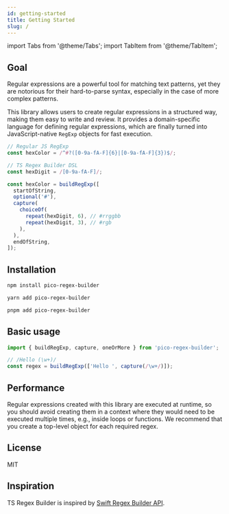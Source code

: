 ```yaml
---
id: getting-started
title: Getting Started
slug: /
---
```


import Tabs from '@theme/Tabs';
import TabItem from '@theme/TabItem';

## Goal

Regular expressions are a powerful tool for matching text patterns, yet they are notorious for their hard-to-parse syntax, especially in the case of more complex patterns.

This library allows users to create regular expressions in a structured way, making them easy to write and review. It provides a domain-specific language for defining regular expressions, which are finally turned into JavaScript-native `RegExp` objects for fast execution.

```ts
// Regular JS RegExp
const hexColor = /^#?([0-9a-fA-F]{6}|[0-9a-fA-F]{3})$/;

// TS Regex Builder DSL
const hexDigit = /[0-9a-fA-F]/;

const hexColor = buildRegExp([
  startOfString,
  optional('#'),
  capture(
    choiceOf(
      repeat(hexDigit, 6), // #rrggbb
      repeat(hexDigit, 3), // #rgb
    ),
  ),
  endOfString,
]);
```

## Installation

<Tabs>
<TabItem value="npm" label="npm">

```sh
npm install pico-regex-builder
```

</TabItem>
<TabItem value="yarn" label="yarn">

```sh
yarn add pico-regex-builder
```

</TabItem>
<TabItem value="pnpm" label="pnpm">

```sh
pnpm add pico-regex-builder
```

</TabItem>
</Tabs>

## Basic usage

```js
import { buildRegExp, capture, oneOrMore } from 'pico-regex-builder';

// /Hello (\w+)/
const regex = buildRegExp(['Hello ', capture(/\w+/)]);
```

## Performance

Regular expressions created with this library are executed at runtime, so you should avoid creating them in a context where they would need to be executed multiple times, e.g., inside loops or functions. We recommend that you create a top-level object for each required regex.

## License

MIT

## Inspiration

TS Regex Builder is inspired by [Swift Regex Builder API](https://developer.apple.com/documentation/regexbuilder).
